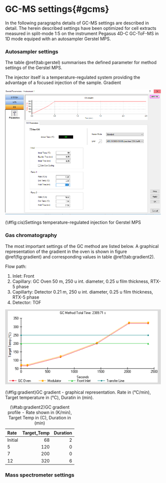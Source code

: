# GC-MS settings{#gcms}

In the following paragraphs details of GC-MS settings are described in detail. The herein described settings have been optimized for cell extracts measured in split-mode 1:5 on the instrument Pegasus 4D-C GC-ToF-MS in 1D mode equiped with an autosampler Gerstel MPS.

### Autosampler settings

The table \@ref(tab:gerstel) summarises the defined parameter for method settings of the Gerstel MPS.



The injector itself is a temperature-regulated system providing the advantage of a focused injection of the sample. Gradient 

<div class="figure">
<img src="images/cis.PNG" alt="Settings temperature-regulated injection for Gerstel MPS"  />
<p class="caption">(\#fig:cis)Settings temperature-regulated injection for Gerstel MPS</p>
</div>


### Gas chromatography

The most important settings of the GC method are listed below. A graphical representation of the gradient in the oven is shown in figure \@ref(fig:gradient) and corresponding values in table \@ref(tab:gradient2).

Flow path:

1. Inlet: Front
2. Capillary: GC Oven 50 m, 250 u int. diameter, 0.25 u film thickness, RTX-5 phase
3. Capillarty: Detector 0.21 m, 250 u int. diameter, 0.25 u film thickness, RTX-5 phase
4. Detector: TOF





<div class="figure">
<img src="images/gradient.PNG" alt="GC gradient - graphical representation. Rate in (&amp;deg;C/min), Target temperature in (&amp;deg;C), Duratin in (min)."  />
<p class="caption">(\#fig:gradient)GC gradient - graphical representation. Rate in (&deg;C/min), Target temperature in (&deg;C), Duratin in (min).</p>
</div>

<table>
<caption>(\#tab:gradient2)GC gradient profile - Rate shown in (K/min), Target Temp in (C), Duration in (min)</caption>
 <thead>
  <tr>
   <th style="text-align:left;"> Rate </th>
   <th style="text-align:right;"> Target_Temp </th>
   <th style="text-align:right;"> Duration </th>
  </tr>
 </thead>
<tbody>
  <tr>
   <td style="text-align:left;"> Initial </td>
   <td style="text-align:right;"> 68 </td>
   <td style="text-align:right;"> 2 </td>
  </tr>
  <tr>
   <td style="text-align:left;"> 5 </td>
   <td style="text-align:right;"> 120 </td>
   <td style="text-align:right;"> 0 </td>
  </tr>
  <tr>
   <td style="text-align:left;"> 7 </td>
   <td style="text-align:right;"> 200 </td>
   <td style="text-align:right;"> 0 </td>
  </tr>
  <tr>
   <td style="text-align:left;"> 12 </td>
   <td style="text-align:right;"> 320 </td>
   <td style="text-align:right;"> 6 </td>
  </tr>
</tbody>
</table>

### Mass spectrometer settings






